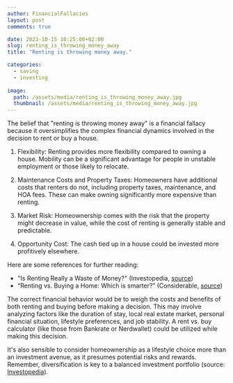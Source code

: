 ```yaml
---
author: FinancialFallacies
layout: post
comments: true

date: 2023-10-15 10:25:00+02:00  
slug: renting_is_throwing_money_away
title: "Renting is throwing money away."

categories:
  - saving
  - investing
  
image:
  path: /assets/media/renting_is_throwing_money_away.jpg
  thumbnail: /assets/media/renting_is_throwing_money_away.jpg
---
```


The belief that "renting is throwing money away" is a financial fallacy because it oversimplifies the complex financial dynamics involved in the decision to rent or buy a house.

1. Flexibility: Renting provides more flexibility compared to owning a house. Mobility can be a significant advantage for people in unstable employment or those likely to relocate. 

2. Maintenance Costs and Property Taxes: Homeowners have additional costs that renters do not, including property taxes, maintenance, and HOA fees. These can make owning significantly more expensive than renting. 

3. Market Risk: Homeownership comes with the risk that the property might decrease in value, while the cost of renting is generally stable and predictable.

4. Opportunity Cost: The cash tied up in a house could be invested more profitively elsewhere.

Here are some references for further reading:
- "Is Renting Really a Waste of Money?" (Investopedia, [source](https://www.investopedia.com/articles/personal-finance/083115/renting-vs-owning-home-pros-and-cons.asp))
- “Renting vs. Buying a Home: Which is smarter?” (Considerable, [source](https://www.considerable.com/home/real-estate/rent-versus-buy/))
 
The correct financial behavior would be to weigh the costs and benefits of both renting and buying before making a decision. This may involve analyzing factors like the duration of stay, local real estate market, personal financial situation, lifestyle preferences, and job stability. A rent vs. buy calculator (like those from Bankrate or Nerdwallet) could be utilized while making this decision.
  
It's also sensible to consider homeownership as a lifestyle choice more than an investment avenue, as it presumes potential risks and rewards. Remember, diversification is key to a balanced investment portfolio (source: [Investopedia](https://www.investopedia.com/investing/importance-diversification/)).
